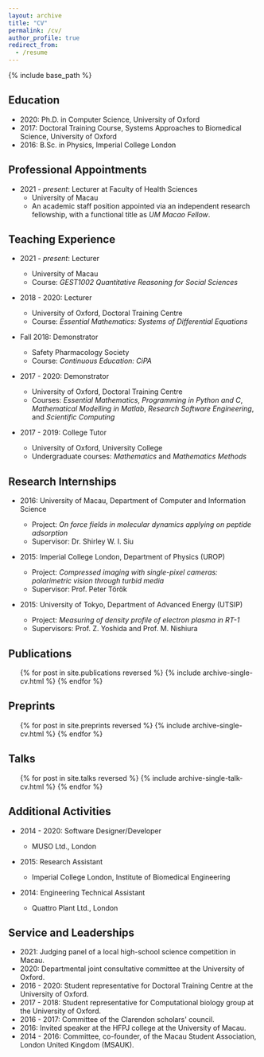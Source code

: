 ```yaml
---
layout: archive
title: "CV"
permalink: /cv/
author_profile: true
redirect_from:
  - /resume
---
```


{% include base_path %}

## Education
* 2020: Ph.D. in Computer Science, University of Oxford
* 2017: Doctoral Training Course, Systems Approaches to Biomedical Science, University of Oxford
* 2016: B.Sc. in Physics, Imperial College London


## Professional Appointments
* 2021 - _present_: Lecturer at Faculty of Health Sciences
  * University of Macau
  * An academic staff position appointed via an independent research fellowship, with a functional title as _UM Macao Fellow_.


## Teaching Experience
* 2021 - _present_: Lecturer
  * University of Macau
  * Course: _GEST1002 Quantitative Reasoning for Social Sciences_

* 2018 - 2020: Lecturer
  * University of Oxford, Doctoral Training Centre
  * Course: _Essential Mathematics: Systems of Differential Equations_

* Fall 2018: Demonstrator
  * Safety Pharmacology Society
  * Course: _Continuous Education: CiPA_

* 2017 - 2020: Demonstrator
  * University of Oxford, Doctoral Training Centre
  * Courses: _Essential Mathematics_, _Programming in Python and C_, _Mathematical Modelling in Matlab_, _Research Software Engineering_, and _Scientific Computing_

* 2017 - 2019: College Tutor
  * University of Oxford, University College
  * Undergraduate courses: _Mathematics_ and _Mathematics Methods_


## Research Internships
* 2016: University of Macau, Department of Computer and Information Science
  * Project: _On force fields in molecular dynamics applying on peptide adsorption_
  * Supervisor: Dr. Shirley W. I. Siu

* 2015: Imperial College London, Department of Physics (UROP)
  * Project: _Compressed imaging with single-pixel cameras: polarimetric vision through turbid media_
  * Supervisor: Prof. Peter Török

* 2015: University of Tokyo, Department of Advanced Energy (UTSIP)
  * Project: _Measuring of density profile of electron plasma in RT-1_
  * Supervisors: Prof. Z. Yoshida and Prof. M. Nishiura


## Publications
  <ul>{% for post in site.publications reversed %}
    {% include archive-single-cv.html %}
  {% endfor %}</ul>

  
## Preprints
  <ul>{% for post in site.preprints reversed %}
    {% include archive-single-cv.html %}
  {% endfor %}</ul>

  
## Talks
  <ul>{% for post in site.talks reversed %}
    {% include archive-single-talk-cv.html %}
  {% endfor %}</ul>


## Additional Activities
* 2014 - 2020: Software Designer/Developer
  * MUSO Ltd., London

* 2015: Research Assistant
  * Imperial College London, Institute of Biomedical Engineering

* 2014: Engineering Technical Assistant
  * Quattro Plant Ltd., London

  
## Service and Leaderships
* 2021: Judging panel of a local high-school science competition in Macau.
* 2020: Departmental joint consultative committee at the University of Oxford.
* 2016 - 2020: Student representative for Doctoral Training Centre at the University of Oxford.
* 2017 - 2018: Student representative for Computational biology group at the University of Oxford.
* 2016 - 2017: Committee of the Clarendon scholars' council.
* 2016: Invited speaker at the HFPJ college at the University of Macau.
* 2014 - 2016: Committee, co-founder, of the Macau Student Association, London United Kingdom (MSAUK).
